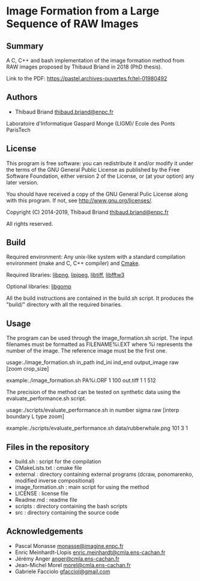 # Image Formation from a Large Sequence of RAW Images

## Summary

A C, C++ and bash implementation of the image formation method from RAW images
proposed by Thibaud Briand in 2018 (PhD thesis).

Link to the PDF: https://pastel.archives-ouvertes.fr/tel-01980492 

## Authors ##

* Thibaud Briand <thibaud.briand@enpc.fr>

Laboratoire d'Informatique Gaspard Monge (LIGM)/
Ecole des Ponts ParisTech

## License ##

This program is free software: you can redistribute it and/or modify it
under the terms of the GNU General Public License as published by
the Free Software Foundation, either version 2 of the License, or
(at your option) any later version.

You should have received a copy of the GNU General Pulic License
along with this program. If not, see <http://www.gnu.org/licenses/>.

Copyright (C) 2014-2019, Thibaud Briand <thibaud.briand@enpc.fr>

All rights reserved.

## Build ##

Required environment: Any unix-like system with a standard compilation
environment (make and C, C++ compiler) and [Cmake](https://cmake.org/).

Required libraries:
[libpng](http://libpng.org/pub/png/libpng.html),
[lipjpeg](http://ijg.org/),
[libtiff](http://simplesystems.org/libtiff/),
[libfftw3](http://www.fftw.org/)

Optional libraries:
[libgomp](https://gcc.gnu.org/projects/gomp/)

All the build instructions are contained in the build.sh script.
It produces the "build/" directory with all the required binaries.

## Usage ##

The program can be used through the image_formation.sh script.
The input filenames must be formatted as FILENAME%i.EXT where %i represents the number of the image. 
The reference image must be the first one.

  usage:./image_formation.sh in_path ind_ini ind_end output_image raw [zoom crop_size]
      
  example:./image_formation.sh PA%i.ORF 1 100 out.tiff 1 1 512

The precision of the method can be tested on synthetic data using the evaluate_performance.sh script.

  usage:./scripts/evaluate_performance.sh in number sigma raw [interp boundary L type zoom]

  example:./scripts/evaluate_performance.sh data/rubberwhale.png 101 3 1

## Files in the repository ##

* build.sh           : script for the compilation
* CMakeLists.txt     : cmake file
* external           : directory containing external programs (dcraw, ponomarenko, modified inverse compositional)
* image_formation.sh : main script for using the method
* LICENSE            : license file
* Readme.md          : readme file
* scripts            : directory containing the bash scripts
* src                : directory containing the source code

## Acknowledgements ##

* Pascal Monasse <monasse@imagine.enpc.fr>
* Enric Meinhardt-Llopis <enric.meinhardt@cmla.ens-cachan.fr>
* Jérémy Anger <anger@cmla.ens-cachan.fr>
* Jean-Michel Morel <morel@cmla.ens-cachan.fr>
* Gabriele Facciolo <gfacciol@gmail.com>
